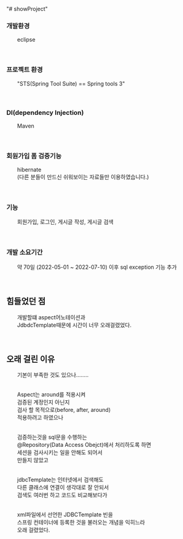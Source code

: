 "# showProject" 

### 개발환경 
&emsp;&emsp;eclipse
<br><br><br>


### 프로젝트 환경 
&emsp;&emsp;"STS(Spring Tool Suite) == Spring tools 3" 
<br><br><br>



### DI(dependency Injection)
&emsp;&emsp;Maven 
<br><br><br>



### 회원가입 폼 검증기능 
&emsp;&emsp;hibernate<br>
&emsp;&emsp;(다른 분들이 만드신 쉬워보이는 자료들만 이용하였습니다.) 
<br><br><br>


### 기능 
&emsp;&emsp;회원가입, 로그인, 게시글 작성, 게시글 검색 
<br><br><br>


### 개발 소요기간 
&emsp;&emsp;약 70일 (2022-05-01 ~ 2022-07-10) 이후 sql exception 기능 추가 
<br><br><br>


## 힘들었던 점 
&emsp;&emsp;개발할떄 aspect어노테이션과 <br>
&emsp;&emsp;JdbdcTemplate때문에 시간이 너무 오래걸렸었다. 
<br><br><br>


## 오래 걸린 이유 
&emsp;&emsp;기본이 부족한 것도 있으나........ <br><br>

&emsp;&emsp;Aspect는 around를 적용시켜 <br>
&emsp;&emsp;검증된 계정인지 아닌지 <br>
&emsp;&emsp;검사 할 목적으로(before, after, around) <br>
&emsp;&emsp;적용하려고 하였으나 <br><br>

&emsp;&emsp;검증하는것을 sql문을 수행하는 <br>
&emsp;&emsp;@Repository(Data Access Obejct)에서 처리하도록 하면 <br>
&emsp;&emsp;세션을 검사시키는 일을 안해도 되어서 <br>
&emsp;&emsp;만들지 않았고 <br><br>

&emsp;&emsp;jdbcTemplate는 인터넷에서 검색해도 <br>
&emsp;&emsp;다른 클래스에 연결이 생각대로 잘 안되서 <br>
&emsp;&emsp;검색도 여러번 하고 코드도 비교해보다가 <br><br>

&emsp;&emsp;xml파일에서 선언한 JDBCTemplate 빈을 <br>
&emsp;&emsp;스프링 컨테이너에 등록한 것을 불러오는 개념을 익히느라 <br>
&emsp;&emsp;오래 걸렸었다.<br><br>

